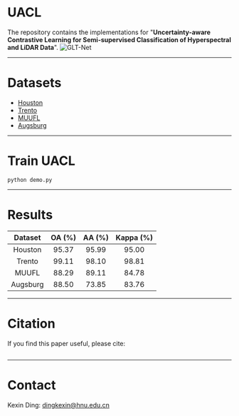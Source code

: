 # UACL
The repository contains the implementations for "**Uncertainty-aware Contrastive Learning for Semi-supervised Classification of Hyperspectral and LiDAR Data**".
![GLT-Net](https://github.com/Ding-Kexin/UACL/blob/main/UACL.jpg)
****
# Datasets
- [Houston](https://hyperspectral.ee.uh.edu/?page_id=459)
- [Trento](https://github.com/danfenghong/IEEE_GRSL_EndNet/blob/master/README.md)
- [MUUFL](https://github.com/GatorSense/MUUFLGulfport/)
- [Augsburg](https://github.com/danfenghong/ISPRS_S2FL/blob/main/README.md)
****
# Train UACL
``` 
python demo.py
``` 
****
# Results
| Dataset | OA (%) | AA (%) | Kappa (%) |
| :----: | :----: | :----: | :----: |
| Houston  | 95.37 | 95.99 | 95.00 |
| Trento  | 99.11 | 98.10 | 98.81 |
| MUUFL  | 88.29 | 89.11 | 84.78 |
| Augsburg  | 88.50 | 73.85 | 83.76 |
****
# Citation
If you find this paper useful, please cite:
``` 

```
****
# Contact
Kexin Ding: [dingkexin@hnu.edu.cn](dingkexin@hnu.edu.cn)
